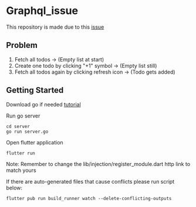 # Graphql_issue

This repository is made due to this [issue](https://github.com/zino-hofmann/graphql-flutter/issues/1046)

## Problem
1. Fetch all todos -> (Empty list at start)
2. Create one todo by clicking "+1" symbol -> (Empty list still)
3. Fetch all todos again by clicking refresh icon -> (Todo gets added)

## Getting Started

Download go if needed [tutorial](https://www.freecodecamp.org/news/setting-up-go-programming-language-on-windows-f02c8c14e2f/)

Run go server
```
cd server
go run server.go
```

Open flutter application
```
flutter run
```

Note: Remember to change the lib/injection/register_module.dart http link to match yours

If there are auto-generated files that cause conflicts please run script below: 
```
flutter pub run build_runner watch --delete-conflicting-outputs
```
